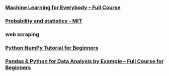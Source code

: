 ###  [Machine Learning for Everybody – Full Course](https://www.youtube.com/watch?v=i_LwzRVP7bg)
### [Probability and statistics - MIT](https://www.youtube.com/watch?v=j9WZyLZCBzs&list=PLl8XY7QVSa4aUyZAtL2Hlf_mx3LaSix9B)
### web scraping
### [Python NumPy Tutorial for Beginners](https://www.youtube.com/watch?v=QUT1VHiLmmI)
### [Pandas & Python for Data Analysis by Example – Full Course for Beginners](https://www.youtube.com/watch?v=gtjxAH8uaP0)
